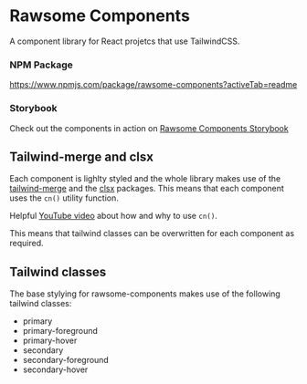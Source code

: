# Rawsome Components

A component library for React projetcs that use TailwindCSS.

### NPM Package
https://www.npmjs.com/package/rawsome-components?activeTab=readme

### Storybook

Check out the components in action on [Rawsome Components Storybook](https://rawsome-components.vercel.app/?path=/docs/introduction--docs)

## Tailwind-merge and clsx

Each component is lighlty styled and the whole library makes use of the [tailwind-merge](https://www.npmjs.com/package/tailwind-merge) and the [clsx](https://www.npmjs.com/package/clsx) packages. This means that each component uses the `cn()` utility function.

Helpful [YouTube video](https://www.youtube.com/watch?v=re2JFITR7TI) about how and why to use `cn()`.

This means that tailwind classes can be overwritten for each component as required.

## Tailwind classes

The base stylying for rawsome-components makes use of the following tailwind classes:
- primary
- primary-foreground
- primary-hover
- secondary
- secondary-foreground
- secondary-hover


